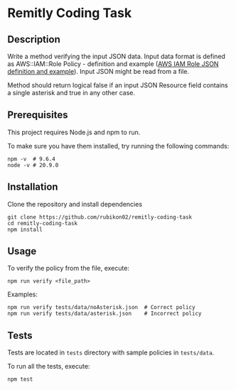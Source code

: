 # Remitly Coding Task


## Description
Write a method verifying the input JSON data. Input data format is defined as AWS::IAM::Role Policy - definition and example ([AWS IAM Role JSON definition and example](https://docs.aws.amazon.com/AWSCloudFormation/latest/UserGuide/aws-properties-iam-role-policy.html)). Input JSON might be read from a file.

Method should return logical false if an input JSON Resource field contains a single asterisk and true in any other case.


## Prerequisites
This project requires Node.js and npm to run. 

To make sure you have them installed, try running the following commands:
```shell
npm -v  # 9.6.4
node -v # 20.9.0
```

## Installation
Clone the repository and install dependencies

```
git clone https://github.com/rubikon02/remitly-coding-task
cd remitly-coding-task
npm install
```


## Usage

To verify the policy from the file, execute:

```
npm run verify <file_path>
```

Examples:

```
npm run verify tests/data/noAsterisk.json  # Correct policy
npm run verify tests/data/asterisk.json    # Incorrect policy
```


## Tests
Tests are located in `tests` directory with sample policies in `tests/data`.

To run all the tests, execute:

```
npm test
```
